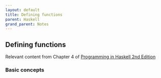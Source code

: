 ```yaml
---
layout: default
title: Defining functions
parent: Haskell
grand_parent: Notes
---
```


## Defining functions
Relevant content from Chapter 4 of [Programming in Haskell 2nd Edition](https://www.cambridge.org/us/academic/subjects/computer-science/programming-languages-and-applied-logic/programming-haskell-2nd-edition)

### Basic concepts


